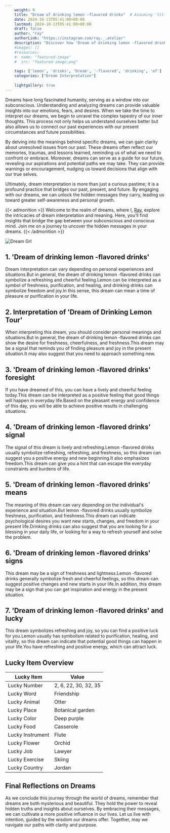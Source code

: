 ```yaml
---
    weight: 9
    title: "Dream of drinking lemon -flavored drinks"  # Assuming 'title' column exists
    date: 2024-10-13T05:41:00+08:00
    lastmod: 2024-10-13T05:41:00+08:00
    draft: false
    author: "ray"
    authorLink: "https://instagram.com/ray._.atelier"
    description: "Discover how 'Dream of drinking lemon -flavored drinks' can interpret your future and uncover its significant meanings in your life."
    #images: []
    #resources:
    #- name: "featured-image"
    #  src: "featured-image.png"
    
    tags: ['lemon', 'drinks', 'Dream', '-flavored', 'drinking', 'of']
    categories: ["Dream Interpretation"]
    
    lightgallery: true
---
```

    
Dreams have long fascinated humanity, serving as a window into our subconscious. Understanding and analyzing dreams can provide valuable insights into our emotions, fears, and desires. When we take the time to interpret our dreams, we begin to unravel the complex tapestry of our inner thoughts. This process not only helps us understand ourselves better but also allows us to connect our past experiences with our present circumstances and future possibilities.

By delving into the meanings behind specific dreams, we can gain clarity about unresolved issues from our past. These dreams often reflect our memories, traumas, and lessons learned, reminding us of what we need to confront or embrace. Moreover, dreams can serve as a guide for our future, revealing our aspirations and potential paths we may take. They can provide warnings or encouragement, nudging us toward decisions that align with our true selves.

Ultimately, dream interpretation is more than just a curious pastime; it is a profound practice that bridges our past, present, and future. By engaging with our dreams, we can unlock the hidden messages they carry, leading us toward greater self-awareness and personal growth.

{{< admonition >}}
Welcome to the realm of dreams, where I, [Ray](https://instagram.com/ray._.atelier), explore the intricacies of dream interpretation and meaning. Here, you’ll find insights that bridge the gap between your subconscious and conscious mind. Join me on a journey to uncover the hidden messages in your dreams.
{{< /admonition >}}

![Dream Grl](https://cdn.pixabay.com/photo/2017/11/02/03/35/gothic-2910057_1280.jpg "Dream Grl")

## 1. 'Dream of drinking lemon -flavored drinks'
Dream interpretation can vary depending on personal experiences and situations.But in general, the dream of drinking lemon -flavored drinks can symbolize a refreshing and cheerful feeling.Lemon can be interpreted as a symbol of freshness, purification, and healing, and drinking drinks can symbolize freedom and joy.In this sense, this dream can mean a time of pleasure or purification in your life.

## 2. Interpretation of 'Dream of Drinking Lemon Tour'
When interpreting this dream, you should consider personal meanings and situations.But in general, the dream of drinking lemon -flavored drinks can show the desire for freshness, cheerfulness, and freshness.This dream may be a signal that reminds you of finding pleasure and joy in the present situation.It may also suggest that you need to approach something new.

## 3. 'Dream of drinking lemon -flavored drinks' foresight
If you have dreamed of this, you can have a lively and cheerful feeling today.This dream can be interpreted as a positive feeling that good things will happen in everyday life.Based on the pleasant energy and confidence of this day, you will be able to achieve positive results in challenging situations.

## 4. 'Dream of drinking lemon -flavored drinks' signal
The signal of this dream is lively and refreshing.Lemon -flavored drinks usually symbolize refreshing, refreshing, and freshness, so this dream can suggest you a positive energy and new beginning.It also emphasizes freedom.This dream can give you a hint that can escape the everyday constraints and burdens of life.

## 5. 'Dream of drinking lemon -flavored drinks' means
The meaning of this dream can vary depending on the individual's experience and situation.But lemon -flavored drinks usually symbolize freshness, purification, and freshness.This dream can indicate psychological desires you want new starts, changes, and freedom in your present life.Drinking drinks can also suggest that you are looking for a blessing in your daily life, or looking for a way to refresh yourself and solve the problem.

## 6. 'Dream of drinking lemon -flavored drinks' signs
This dream may be a sign of freshness and lightness.Lemon -flavored drinks generally symbolize fresh and cheerful feelings, so this dream can suggest positive changes and new starts in your life.In addition, this dream may be a sign that you can get inspiration and energy in the present situation.

## 7. 'Dream of drinking lemon -flavored drinks' and lucky
This dream symbolizes refreshing and joy, so you can find a positive luck for you.Lemon usually has symbolism related to purification, healing, and vitality, so this dream can indicate that potential good things can happen in your life.You have refreshing and positive energy, which can attract luck.

## Lucky Item Overview
| Lucky Item          | Value              |
|---------------|--------------------|
| Lucky Number        | 2, 6, 22, 30, 32, 35  |
| Lucky Word          | Friendship |
| Lucky Animal        | Otter |
| Lucky Place         | Botanical garden     |
| Lucky Color         | Deep purple     |
| Lucky Food          | Casserole      |
| Lucky Instrument    | Flute |
| Lucky Flower        | Orchid    |
| Lucky Job           | Lawyer       |
| Lucky Exercise      | Skiing  |
| Lucky Country       | Jordan    |


##  Final Reflections on Dreams

As we conclude this journey through the world of dreams, remember that dreams are both mysterious and beautiful. They hold the power to reveal hidden truths and insights about ourselves. By embracing their messages, we can cultivate a more positive influence in our lives. Let us live with intention, guided by the wisdom our dreams offer. Together, may we navigate our paths with clarity and purpose.
